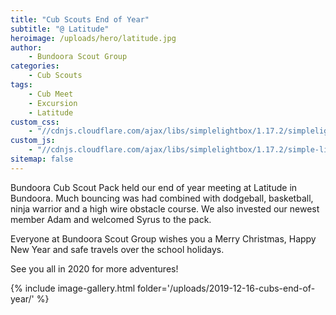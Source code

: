 ```yaml
---
title: "Cub Scouts End of Year"
subtitle: "@ Latitude"
heroimage: /uploads/hero/latitude.jpg
author:
    - Bundoora Scout Group
categories:
    - Cub Scouts
tags:
    - Cub Meet
    - Excursion
    - Latitude
custom_css:
    - "//cdnjs.cloudflare.com/ajax/libs/simplelightbox/1.17.2/simplelightbox.min.css"
custom_js:
    - "//cdnjs.cloudflare.com/ajax/libs/simplelightbox/1.17.2/simple-lightbox.min.js"
sitemap: false
---
```


Bundoora Cub Scout Pack held our end of year meeting at Latitude in Bundoora. Much bouncing was had combined with dodgeball, basketball, ninja warrior and a high wire obstacle course. We also invested our newest member Adam and welcomed Syrus to the pack.

Everyone at Bundoora Scout Group wishes you a Merry Christmas, Happy New Year and safe travels over the school holidays.

See you all in 2020 for more adventures!

{% include image-gallery.html folder='/uploads/2019-12-16-cubs-end-of-year/' %}